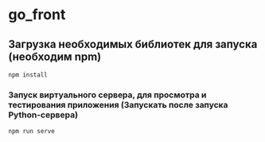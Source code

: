 # go_front

## Загрузка необходимых библиотек для запуска (необходим npm)
```
npm install
```

### Запуск виртуального сервера, для просмотра и тестирования приложения (Запускать после запуска Python-сервера)
```
npm run serve
```
